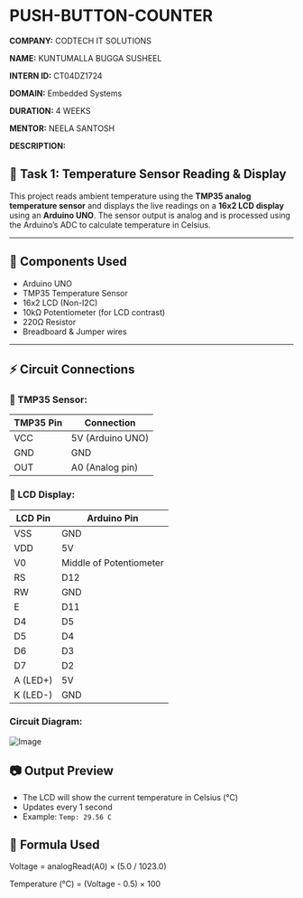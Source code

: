 # PUSH-BUTTON-COUNTER

**COMPANY:** CODTECH IT SOLUTIONS

**NAME:** KUNTUMALLA BUGGA SUSHEEL

**INTERN ID:** CT04DZ1724 

**DOMAIN:** Embedded Systems

**DURATION:** 4 WEEKS  

**MENTOR:** NEELA SANTOSH  

**DESCRIPTION:**


## 📌 Task 1: Temperature Sensor Reading & Display

This project reads ambient temperature using the **TMP35 analog temperature sensor** and displays the live readings on a **16x2 LCD display** using an **Arduino UNO**. The sensor output is analog and is processed using the Arduino’s ADC to calculate temperature in Celsius.

---

## 🔧 Components Used

- Arduino UNO  
- TMP35 Temperature Sensor  
- 16x2 LCD (Non-I2C)  
- 10kΩ Potentiometer (for LCD contrast)
- 220Ω Resistor
- Breadboard & Jumper wires  

---

## ⚡ Circuit Connections

### 🔹 TMP35 Sensor:
| TMP35 Pin | Connection      |
|-----------|-----------------|
| VCC       | 5V (Arduino UNO)|
| GND       | GND             |
| OUT       | A0 (Analog pin) |

### 🔹 LCD Display:
| LCD Pin | Arduino Pin       |
|---------|-------------------|
| VSS     | GND               |
| VDD     | 5V                |
| V0      | Middle of Potentiometer |
| RS      | D12               |
| RW      | GND               |
| E       | D11               |
| D4      | D5                |
| D5      | D4                |
| D6      | D3                |
| D7      | D2                |
| A (LED+) | 5V               |
| K (LED-) | GND              |

### Circuit Diagram:

![Image](https://github.com/user-attachments/assets/9eba52da-459c-4714-86b4-44c1eb2432f4)



## 📷 Output Preview

- The LCD will show the current temperature in Celsius (°C)
- Updates every 1 second
- Example: `Temp: 29.56 C`






## 📌 Formula Used

Voltage = analogRead(A0) × (5.0 / 1023.0)

Temperature (°C) = (Voltage - 0.5) × 100

